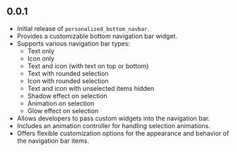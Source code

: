 ## 0.0.1

* Initial release of `personalized_bottom_navbar`.
* Provides a customizable bottom navigation bar widget.
* Supports various navigation bar types:
  * Text only
  * Icon only
  * Text and icon (with text on top or bottom)
  * Text with rounded selection
  * Icon with rounded selection
  * Text and icon with unselected items hidden
  * Shadow effect on selection
  * Animation on selection
  * Glow effect on selection
* Allows developers to pass custom widgets into the navigation bar.
* Includes an animation controller for handling selection animations.
* Offers flexible customization options for the appearance and behavior of the navigation bar items.

